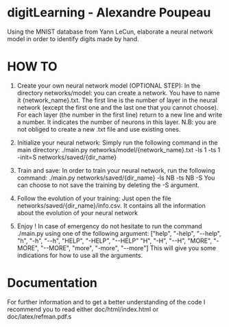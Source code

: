 # digitLearning - Alexandre Poupeau
Using the MNIST database from Yann LeCun, elaborate a neural network model in
order to identify digits made by hand.

# HOW TO
1) Create your own neural network model (OPTIONAL STEP):
  In the directory networks/model: you can create a network.
  You have to name it {network_name}.txt.
  The first line is the number of layer in the neural network (except
  the first one and the last one that you cannot choose).
  For each layer (the number in the first line) return to a new line and
  write a number. It indicates the number of neurons in this layer.
  N.B: you are not obliged to create a new .txt file and use existing ones.

2) Initialize your neural network:
  Simply run the following command in the main directory:
  ./main.py networks/model/{network_name}.txt -ls 1 -ts 1 -init=S networks/saved/{dir_name}

3) Train and save:
  In order to train your neural network, run the following command:
  ./main.py networks/saved/{dir_name} -ls NB -ts NB -S
  You can choose to not save the training by deleting the -S argument.

4) Follow the evolution of your training:
  Just open the file networks/saved/{dir_name}/info.csv.
  It contains all the information about the evolution of your neural network

5) Enjoy !
  In case of emergency do not hesitate to run the command ./main.py
  using one of the following argument:
  ["help", "-help", "--help", "h", "-h", "--h", "HELP", "-HELP", "--HELP"
   "H", "-H", "--H", "MORE", "-MORE", "--MORE", "more", "-more", "--more"]
  This will give you some indications for how to use all the arguments.

# Documentation
For further information and to get a better understanding of the code I
recommend you to read either doc/html/index.html or doc/latex/refman.pdf.s
